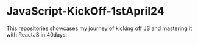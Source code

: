 # JavaScript-KickOff-1stApril24
This repositories showcases my journey of kicking off JS and mastering it with ReactJS in 40days.
